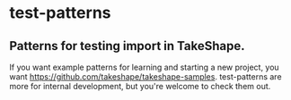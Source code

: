 # test-patterns

## Patterns for testing import in TakeShape.

If you want example patterns for learning and starting a new project, you want https://github.com/takeshape/takeshape-samples. test-patterns are more for internal development, but you're welcome to check them out.
